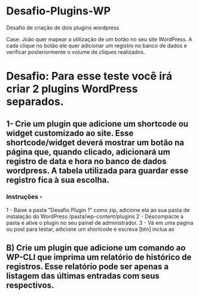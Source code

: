 # Desafio-Plugins-WP
Desafio de criação de dois plugins wordpress

Case: João quer mapear a utilização de um botão no seu site WordPress. A cada clique no botão ele quer adicionar um registro no banco de dados e verificar posteriormente o volume de cliques realizados.

# Desafio: Para esse teste você irá criar 2 plugins WordPress separados.

## 1- Crie um plugin que adicione um shortcode ou widget customizado ao site. Esse shortcode/widget deverá mostrar um botão na página que, quando clicado, adicionará um registro de data e hora no banco de dados wordpress. A tabela utilizada para guardar esse registro fica à sua escolha.

### Instruções - 
  1 - Baixe a pasta "Desafio Plugin 1" como zip, adicione ela ao sua pasta de instalação do WordPress /pasta/wp-content/plugins 
  2 - Descompacte a pasta e ative o plugin no seu painel de administrador.
  3 - Vá em uma pagina ou post para testar, adicione um shortcode e escreva [btn] inclua as 
 

## B) Crie um plugin que adicione um comando ao WP-CLI que imprima um relatório de histórico de registros. Esse relatório pode ser apenas a listagem das últimas entradas com seus respectivos.
